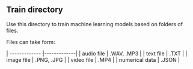 ## Train directory 

Use this directory to train machine learning models based on folders of files.

Files can take form:

| ------------- |-------------| 
| audio file | .WAV, .MP3 | 
| text file | .TXT |
| image file | .PNG, .JPG |
| video file | .MP4 |
| numerical data | .JSON |

